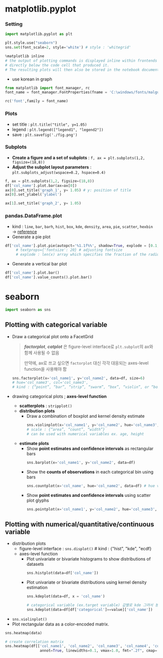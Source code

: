 # matplotlib.pyplot 
### Setting
```Python
import matplotlib.pyplot as plt

plt.style.use("seaborn")
sns.set(font_scale=2, style='white') # style : 'whitegrid'

%matplotlib inline 
# the output of plotting commands is displayed inline within frontends like the Jupyter notebook, 
# directly below the code cell that produced it. 
# The resulting plots will then also be stored in the notebook document.
```
- use korean in graph
```Python
from matplotlib import font_manager, rc
font_name = font_manager.FontProperties(fname = 'C:\windows/fonts/malgun.ttf').get_name()

rc('font',family = font_name)
```

### Plots
- set title : `plt.title("title", y=1.05)`
- legend : `plt.legend(["legend1", "legend2"])`
- save : `plt.savefig('./fig.png')`

### Subplots
- **Create a figure and a set of subplots** : `f, ax = plt.subplots(1,2, figsize=(18,8))`
- **Adjust the subplot layout parameters** : `plt.subplots_adjust(wspace=0.2, hspace=0.4)`
```Python
f, ax = plt.subplots(1,2, figsize=(18,8)) 
df['col_name'].plot.bar(ax=ax[0]) 
ax[0].set_title('graph_1', y= 1.05) # y: position of title
ax[0].set_ylabel('ylabel')

ax[1].set_title('graph_2', y= 1.05)

```

### pandas.DataFrame.plot
- kind : `line`, `bar`, `barh`, `hist`, `box`, `kde`, `density`, `area`, `pie`, `scatter`, `hexbin` → [reference](https://pandas.pydata.org/docs/reference/api/pandas.DataFrame.plot.html#pandas.DataFrame.plot)
- Generate a pie plot
```Python
df['col_name'].plot.pie(autopct='%1.1f%%', shadow=True, explode = [0.1, 0.1, 0.1, 0.1] )  
     # textprops={'fontsize': 20} # adjusting fontsize
     # explode : len(x) array which specifies the fraction of the radius with which to offset each wedge 
```
- Generate a vertical bar plot
```Python
df['col_name'].plot.bar()
df['col_name'].value_counts().plot.bar()
```

# seaborn
```Python
import seaborn as sns
```
## Plotting with categorical variable 
- Draw a categorical plot onto a FacetGrid
     > **_factorplot_**, **_catplot_** 은 figure-level interface로 `plt.subplot`의 ax와 함께 사용될 수 없음
     > 
     > 만약에, ax로 쓰고 싶으면 `factorplot` 대신 각각 대응되는 axes-level function을 사용해야 함

     ```Python
     sns.factorplot(x='col_name1', y='col_name2', data=df, size=6) 
     # hue='col_name3', col='col_name3', 
     # kind : {“point”, “bar”, “strip”, “swarm”, “box”, “violin”, or “boxen”}, default="strip"
     ```
- drawing categorical plots ; **axes-level function**
     - **scatterplots** : `stripplot()`
     - **distribution plots** 
          - Draw a combination of boxplot and kernel density estimate
               ```Python
               sns.violinplot(x='col_name1', y='col_name2', hue='col_name3', data=df, scale='count', split=True) 
               # scale : {“area”, “count”, “width”}
               # can be used with numerical variables ex. age, height
               ```
     - **estimate plots**
          - Show **point estimates and confidence intervals** as rectangular bars
               ```Python
               sns.barplot(x='col_name1', y='col_name2', data=df)
               ```
          - Show the **counts of observations** in each categorical bin using bars
               ```Python
               sns.countplot(x='col_name', hue='col_name2', data=df) # hue variables will determine how the data are plotted.
               ```
          - Show **point estimates and confidence intervals** using scatter plot glyphs
               ```Python
               sns.pointplot(x='col_name1', y='col_name2', hue='col_name3', data=df)
               ```


## Plotting with numerical/quantitative/continuous variable 
- distribution plots 
     - figure-level interface : `sns.displot()` # kind : {"hist", "kde", "ecdf}
     - axes-level function
          - Plot univariate or bivariate histograms to show distributions of datasets
               ```Python
               sns.histplot(data=df['col_name']) 
               ```
          - Plot univariate or bivariate distributions using kernel density estimation
               ```Python
               sns.kdeplot(data=df, x = 'col_name')
               
               # categorical variable (ex.target variable) 값별로 kde 그려서 분포 비교하기
               sns.kdeplot(data=df[df['categorical']==value]['col_name'])
               ```
- `sns.violinplot()`
- Plot rectangular data as a color-encoded matrix.
```Python
sns.heatmap(data)

# create correlation matrix
sns.heatmap(df[['col_name1', 'col_name2', 'col_name3', 'col_name4', 'col_name5']].corr(), 
                annot=True, linewidths=0.1, vmax=1.0, fmt=".2f", cmap='coolwarm', annot_kws={'size':16})
```






